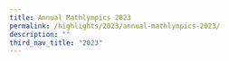 ```yaml
---
title: Annual Mathlympics 2023
permalink: /highlights/2023/annual-mathlympics-2023/
description: ""
third_nav_title: "2023"
---
```

